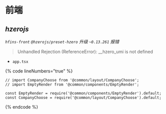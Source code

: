 # 前端

## _hzerojs_

_`hfins-front`  `@hzerojs/preset-hzero` 升级 `~0.13.261` 报错_

> Unhandled Rejection (ReferenceError): \_\_hzero\_umi is not defined

* `app.tsx`

{% code lineNumbers="true" %}
```tsx
// import CompanyChoose from '@common/layout/CompanyChoose';
// import EmptyRender from '@common/components/EmptyRender';

const EmptyRender = require('@common/components/EmptyRender').default;
const CompanyChoose = require('@common/layout/CompanyChoose').default;
```
{% endcode %}
